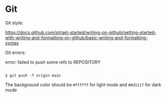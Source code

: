 # Git

Git style:

https://docs.github.com/pt/get-started/writing-on-github/getting-started-with-writing-and-formatting-on-github/basic-writing-and-formatting-syntax

Git errors:

error: failed to push some refs to REPOSITORY

```

$ git push -f origin main

```

The background color should be `#ffffff` for light mode and `#0d1117` for dark mode
